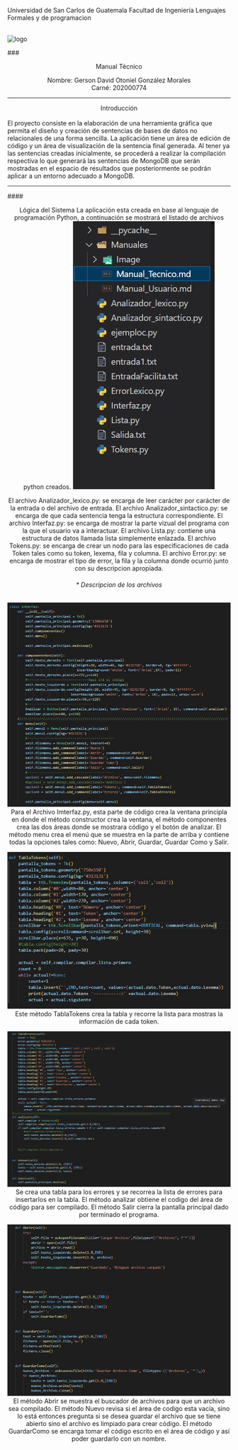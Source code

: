 Universidad de San Carlos de Guatemala
Facultad de Ingeniería
Lenguajes Formales y de programacion

<br>![logo](Image/img1.jpg)

###<br><center>Manual Técnico </center>

<center>Nombre: Gerson David Otoniel González Morales</center>
<center>Carné: 202000774</center>

---

<center>Introducción</center><br>
El proyecto consiste en la elaboración de una herramienta gráfica que permita el diseño y creación de sentencias de bases de datos no relacionales de una forma sencilla. La aplicación tiene un área de edición de código y un área de visualización de la sentencia final generada. Al tener ya las sentencias creadas inicialmente, se procederá a realizar la compilación respectiva lo que generará las sentencias de MongoDB que serán mostradas en el espacio de resultados que posteriormente se podrán aplicar a un entorno adecuado a MongoDB.

---

####<center>Lógica del Sistema
La aplicación esta creada en base al lenguaje de programación Python, a continuación se mostrará el listado de archivos python creados.
![img1](Image/img6.jpg)

El archivo Analizador_lexico.py: se encarga de leer carácter por carácter de la entrada o del archivo de entrada.
El archivo Analizador_sintactico.py: se encarga de que cada sentencia tenga la estructura correspondiente.
El archivo Interfaz.py: se encarga de mostrar la parte vizual del programa con la que el usuario va a interactuar.
El archivo Lista.py: contiene una estructura de datos llamada lista simplemente enlazada.
El archivo Tokens.py: se encarga de crear un nodo para las especificaciones de cada Token tales como su token, lexema, fila y columna.
El archivo Error.py: se encarga de mostrar el tipo de error, la fila y la columna donde ocurrió junto con su descripcion apropiada.

###### \* Descripcion de los archivos

![img2](Image/img7.jpg)
Para el Archivo Imterfaz.py, esta parte de código crea la ventana principla en donde el método constructor crea la ventana, el método componentes crea las dos áreas donde se mostrara código y el botón de analizar. El método menu crea el menú que se muestra en la parte de arriba y contiene todas la opciones tales como: Nuevo, Abrir, Guardar, Guardar Como y Salir.

![img3](Image/img8.jpg)
Este método TablaTokens crea la tabla y recorre la lista para mostras la información de cada token.

![imag4](Image/img9.jpg)
Se crea una tabla para los errores y se recorrea la lista de errores para insertarlos en la tabla.
El método analizar obtiene el codigo del área de código para ser compilado.
El método Salir cierra la pantalla principal dado por terminado el programa.

![img5](Image/img10.jpg)
El método Abrir se muestra el buscador de archivos para que un archivo sea compilado.
El método Nuevo revisa si el área de codigo esta vacía, sino lo está entonces pregunta si se desea guardar el archivo que se tiene abierto sino el archivo es limpiado para crear código.
El método GuardarComo se encarga tomar el código escrito en el área de código y así poder guardarlo con un nombre.
